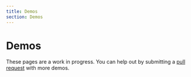 ```yaml
---
title: Demos
section: Demos
---
```


# Demos

These pages are a work in progress. You can help out by submitting a [pull request](https://github.com/openpsa/grid.js/pulls) with more demos.
